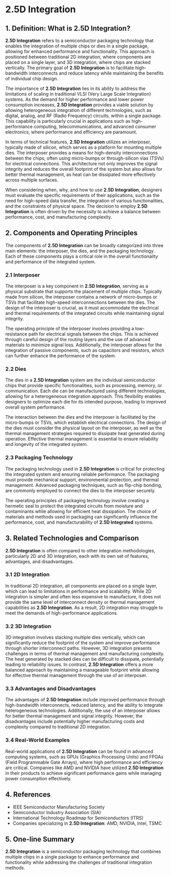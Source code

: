 # 2.5D Integration

## 1. Definition: What is **2.5D Integration**?
**2.5D Integration** refers to a semiconductor packaging technology that enables the integration of multiple chips or dies in a single package, allowing for enhanced performance and functionality. This approach is positioned between traditional 2D integration, where components are placed on a single layer, and 3D integration, where chips are stacked vertically. The primary goal of **2.5D Integration** is to facilitate high-bandwidth interconnects and reduce latency while maintaining the benefits of individual chip design.

The importance of **2.5D Integration** lies in its ability to address the limitations of scaling in traditional VLSI (Very Large Scale Integration) systems. As the demand for higher performance and lower power consumption increases, **2.5D Integration** provides a viable solution by allowing heterogeneous integration of different technologies, such as digital, analog, and RF (Radio Frequency) circuits, within a single package. This capability is particularly crucial in applications such as high-performance computing, telecommunications, and advanced consumer electronics, where performance and efficiency are paramount.

In terms of technical features, **2.5D Integration** utilizes an interposer, typically made of silicon, which serves as a platform for mounting multiple dies. The interposer provides a means for high-density interconnections between the chips, often using micro-bumps or through-silicon vias (TSVs) for electrical connections. This architecture not only improves the signal integrity and reduces the overall footprint of the system but also allows for better thermal management, as heat can be dissipated more effectively across multiple surfaces.

When considering when, why, and how to use **2.5D Integration**, designers must evaluate the specific requirements of their applications, such as the need for high-speed data transfer, the integration of various functionalities, and the constraints of physical space. The decision to employ **2.5D Integration** is often driven by the necessity to achieve a balance between performance, cost, and manufacturing complexity.

## 2. Components and Operating Principles
The components of **2.5D Integration** can be broadly categorized into three main elements: the interposer, the dies, and the packaging technology. Each of these components plays a critical role in the overall functionality and performance of the integrated system.

### 2.1 Interposer
The interposer is a key component in **2.5D Integration**, serving as a physical substrate that supports the placement of multiple chips. Typically made from silicon, the interposer contains a network of micro-bumps or TSVs that facilitate high-speed interconnections between the dies. The design of the interposer is crucial, as it must accommodate the electrical and thermal requirements of the integrated circuits while maintaining signal integrity.

The operating principle of the interposer involves providing a low-resistance path for electrical signals between the chips. This is achieved through careful design of the routing layers and the use of advanced materials to minimize signal loss. Additionally, the interposer allows for the integration of passive components, such as capacitors and resistors, which can further enhance the performance of the system.

### 2.2 Dies
The dies in a **2.5D Integration** system are the individual semiconductor chips that provide specific functionalities, such as processing, memory, or communication. Each die can be manufactured using different technologies, allowing for a heterogeneous integration approach. This flexibility enables designers to optimize each die for its intended purpose, leading to improved overall system performance.

The interaction between the dies and the interposer is facilitated by the micro-bumps or TSVs, which establish electrical connections. The design of the dies must consider the physical layout on the interposer, as well as the thermal management strategies required to dissipate heat generated during operation. Effective thermal management is essential to ensure reliability and longevity of the integrated system.

### 2.3 Packaging Technology
The packaging technology used in **2.5D Integration** is critical for protecting the integrated system and ensuring reliable performance. The packaging must provide mechanical support, environmental protection, and thermal management. Advanced packaging techniques, such as flip-chip bonding, are commonly employed to connect the dies to the interposer securely.

The operating principles of packaging technology involve creating a hermetic seal to protect the integrated circuits from moisture and contaminants while allowing for efficient heat dissipation. The choice of materials and methods used in packaging can significantly influence the performance, cost, and manufacturability of **2.5D Integrated** systems.

## 3. Related Technologies and Comparison
**2.5D Integration** is often compared to other integration methodologies, particularly 2D and 3D integration, each with its own set of features, advantages, and disadvantages.

### 3.1 2D Integration
In traditional 2D integration, all components are placed on a single layer, which can lead to limitations in performance and scalability. While 2D integration is simpler and often less expensive to manufacture, it does not provide the same level of interconnect density or thermal management capabilities as **2.5D Integration**. As a result, 2D integration may struggle to meet the demands of high-performance applications.

### 3.2 3D Integration
3D integration involves stacking multiple dies vertically, which can significantly reduce the footprint of the system and improve performance through shorter interconnect paths. However, 3D integration presents challenges in terms of thermal management and manufacturing complexity. The heat generated by stacked dies can be difficult to dissipate, potentially leading to reliability issues. In contrast, **2.5D Integration** offers a more balanced approach by maintaining a manageable footprint while allowing for effective thermal management through the use of an interposer.

### 3.3 Advantages and Disadvantages
The advantages of **2.5D Integration** include improved performance through high-bandwidth interconnects, reduced latency, and the ability to integrate heterogeneous technologies. Additionally, the use of an interposer allows for better thermal management and signal integrity. However, the disadvantages include potentially higher manufacturing costs and complexity compared to traditional 2D integration.

### 3.4 Real-World Examples
Real-world applications of **2.5D Integration** can be found in advanced computing systems, such as GPUs (Graphics Processing Units) and FPGAs (Field Programmable Gate Arrays), where high performance and efficiency are critical. Companies like AMD and NVIDIA have utilized **2.5D Integration** in their products to achieve significant performance gains while managing power consumption effectively.

## 4. References
- IEEE Semiconductor Manufacturing Society
- Semiconductor Industry Association (SIA)
- International Technology Roadmap for Semiconductors (ITRS)
- Companies specializing in **2.5D Integration**: AMD, NVIDIA, Intel, TSMC

## 5. One-line Summary
**2.5D Integration** is a semiconductor packaging technology that combines multiple chips in a single package to enhance performance and functionality while addressing the challenges of traditional integration methods.